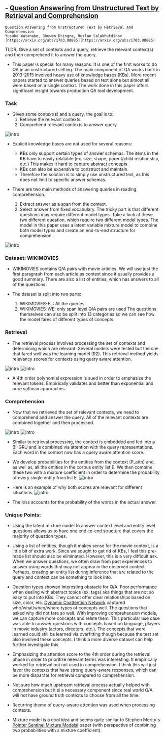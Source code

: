 ## - [Question Answering from Unstructured Text by Retrieval and Comprehension](https://arxiv.org/abs/1703.08885)

```
Question Answering from Unstructured Text by Retrieval and Comprehension
Yusuke Watanabe, Bhuwan Dhingra, Ruslan Salakhutdinov
[https://arxiv.org/abs/1703.08885](https://arxiv.org/abs/1703.08885)
```

TLDR; Give a set of contexts and a query, retrieve the relevant context(s) and then comprehend it to answer the query.

- This paper is special for many reasons. It is one of the first works to do QA in an unstructured setting. The main component of QA works back in 2013-2015 involved heavy use of knowledge bases (KBs). More recent papers started to answer queries based on text alone but almost all were based on a single context. The work done in this paper offers significant insight towards production QA tool development.

### Task

- Given some context(s) and a query, the goal is to:
	1. Retrieve the relevant contexts
	2. Comprehend relevant contexts to answer query
	
![intro](images/retrieval/intro.png)
	
- Explicit knowledge bases are not used for several reasons:
	- KBs only support certain types of answer schemas. The items in the KB have to easily relatable (ex. size, shape, parent/child relationship, etc.) This makes it hard to capture abstract concepts.
	- KBs can also be expensive to construct and maintain.
	- Therefore the solution is to simply use unstructured text, as this does not limit to specific answer schemas.

- There are two main methods of answering queries in reading comprehension.
	1. Extract answer as a span from the context.
	2. Select answer from fixed vocabulary.
The tricky part is that different questions may require different model types. Take a look at these two different question, which require two different model types. The model in this paper uses a latent variable mixture model to combine both model types and create an end-to-end structure for comprehension.

![intro](images/retrieval/types.png)

### Dataset: WIKIMOVIES

- WIKIMOVIES contains Q/A pairs with movie articles. We will use just the first paragraph from each article as context since it usually provides a good summary. There are also a list of entities, which has answers to all of the questions.

- The dataset is split into two parts:
	1. WIKIMOVIES-FL: All the queries
	2. WIKIMOVIES-WE: only span level Q/A pairs are used
The questions themselves can also be split into 13 categories so we can see how the model fares of different types of concepts.

### Retrieval

- The retrieval process involves processing the set of contexts and determining which are relevant. Several models were tested but the one that fared well was the learning model (R2). This retrieval method yields relevancy scores for contexts using query aware attention. 

![intro](images/retrieval/retrieval.png)
![intro](images/retrieval/eq1.png)

- A 4th order polynomial expression is sued in order to emphasize the relevant tokens. Empirically validates and better than exponential and pure softmax approaches.

### Comprehension

- Now that we retrieved the set of relevant contexts, we need to comprehend and answer the query. All of the relevant contexts are combined together and then processed.

![intro](images/retrieval/comprehension1.png)
![intro](images/retrieval/eq2.png)

- Similar to retrieval processing, the context is embedded and fed into a BI-GRU and is combined via attention with the query representations. Each word in the context now has a query aware attention score.

- We develop probabilities for the entities from the context (P_attn) and, as well as, all the entities in the corpus entity list E. We then combine these two with a mixture coefficient in order to determine the probability of every single entity from list E. 
![intro](images/retrieval/eq3.png)

- Here is an example of why both scores are relevant for different situations. 
![intro](images/retrieval/questions.png)

- The loss accounts for the probability of the words in the actual answer.


### Unique Points:

- Using the latent mixture model to answer context level and entity level questions allows us to have one end-to-end structure that covers the majority of question types. 

- Using a list of entities, though it makes sense for the movie context, is a little bit of extra work. Since we sought to get rid of KBs, I feel this pre-made list should also be eliminated. However, this is a very difficult ask. When we answer questions, we often draw from past experiences to answer using words that may not appear in the observed context. Perhaps, creating an entity list during inference that are related to the query and context can be something to look into.

- Question types showed interesting obstacle for Q/A. Poor performance when dealing with abstract topics (ex. tags) aka things that are not so easy to put into KBs. They cannot offer clear relationships based on size, color, etc. [Dynamic Coattention Network](https://arxiv.org/abs/1611.01604) captured who/what/when/where types of concepts well. The questions that asked why did not fare so well. With improving comprehension models, we can capture more concepts and relate them. This particular use case was able to answer questions with concepts based on language, players in movie industry (actors, directors, etc.). The concepts that were learned could still be learned via overfitting though because the test set also involved these concepts. I think a more diverse dataset can help further investigate this.

- Emphasizing the attention score to the 4th order during the retrieval phase in order to prioritize relevant terms was interesting. It empirically worked for retrieval but not used in comprehension. I think this will just favor the contexts that have strong query-aware responses, which can be more disparate for retrieval compared to comprehension. 

- Not sure how much upstream retrieval process actually helped with comprehension but it si a necessary component since real world Q/A will not have ground truth contexts to choose from all the time. 

- Recurring theme of query-aware attention was used when processing contexts.

- Mixture model is a cool idea and seems quite similar to Stephen Merity's [Pointer Sentinel Mixture Modelsl](https://arxiv.org/abs/1609.07843) paper (with perspective of combining two probabilities with a mixture coefficient). 




